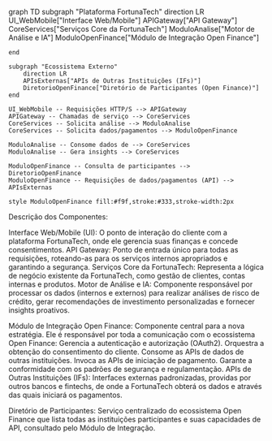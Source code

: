graph TD
    subgraph "Plataforma FortunaTech"
        direction LR
        UI_WebMobile["Interface Web/Mobile"]
        APIGateway["API Gateway"]
        CoreServices["Serviços Core da FortunaTech"]
        ModuloAnalise["Motor de Análise e IA"]
        ModuloOpenFinance["Módulo de Integração Open Finance"]

    end

    subgraph "Ecossistema Externo"
        direction LR
        APIsExternas["APIs de Outras Instituições (IFs)"]
        DiretorioOpenFinance["Diretório de Participantes (Open Finance)"]
    end

    UI_WebMobile -- Requisições HTTP/S --> APIGateway
    APIGateway -- Chamadas de serviço --> CoreServices
    CoreServices -- Solicita análise --> ModuloAnalise
    CoreServices -- Solicita dados/pagamentos --> ModuloOpenFinance

    ModuloAnalise -- Consome dados de --> CoreServices
    ModuloAnalise -- Gera insights --> CoreServices

    ModuloOpenFinance -- Consulta de participantes --> DiretorioOpenFinance
    ModuloOpenFinance -- Requisições de dados/pagamentos (API) --> APIsExternas

    style ModuloOpenFinance fill:#f9f,stroke:#333,stroke-width:2px












Descrição dos Componentes:

Interface Web/Mobile (UI): O ponto de interação do cliente com a plataforma FortunaTech, onde ele gerencia suas finanças e concede consentimentos.
API Gateway: Ponto de entrada único para todas as requisições, roteando-as para os serviços internos apropriados e garantindo a segurança.
Serviços Core da FortunaTech: Representa a lógica de negócio existente da FortunaTech, como gestão de clientes, contas internas e produtos.
Motor de Análise e IA: Componente responsável por processar os dados (internos e externos) para realizar análises de risco de crédito, gerar recomendações de investimento personalizadas e fornecer insights proativos. 

Módulo de Integração Open Finance: Componente central para a nova estratégia. Ele é responsável por toda a comunicação com o ecossistema Open Finance:
Gerencia a autenticação e autorização (OAuth2).
Orquestra a obtenção do consentimento do cliente.
Consome as APIs de dados de outras instituições.
Invoca as APIs de iniciação de pagamento.
Garante a conformidade com os padrões de segurança e regulamentação. 
APIs de Outras Instituições (IFs): Interfaces externas padronizadas, providas por outros bancos e fintechs, de onde a FortunaTech obterá os dados e através das quais iniciará os pagamentos. 

Diretório de Participantes: Serviço centralizado do ecossistema Open Finance que lista todas as instituições participantes e suas capacidades de API, consultado pelo Módulo de Integração.

